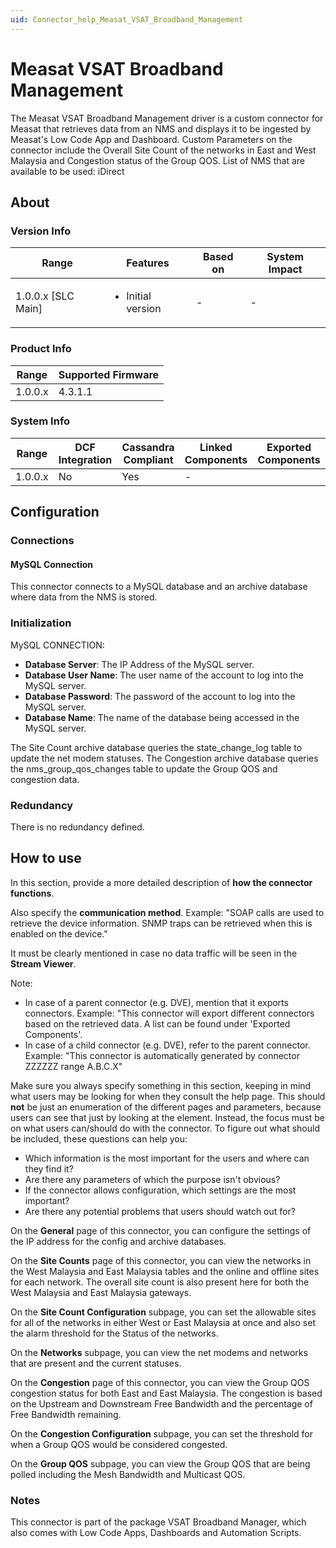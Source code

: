 ```yaml
---
uid: Connector_help_Measat_VSAT_Broadband_Management
---
```


# Measat VSAT Broadband Management

The Measat VSAT Broadband Management driver is a custom connector for Measat that retrieves data from an NMS and displays it to be ingested by Measat's Low Code App and Dashboard. Custom Parameters on the connector include the Overall Site Count of the networks in East and West Malaysia and Congestion status of the Group QOS.
List of NMS that are available to be used:
iDirect

## About

### Version Info

|Range  |Features  |Based on  |System Impact  |
|---------|---------|---------|---------|
|1.0.0.x [SLC Main]     |<ul><li>Initial version</li></ul>         |-         |-         |

### Product Info

|Range  |Supported Firmware  |
|---------|---------|
|1.0.0.x     |4.3.1.1        |

### System Info

|Range  |DCF Integration  |Cassandra Compliant  |Linked Components  |Exported Components   |
|---------|---------|---------|---------|---------|
|1.0.0.x    |No       |Yes         |-         |   |

## Configuration

### Connections

#### MySQL Connection

This connector connects to a MySQL database and an archive database where data from the NMS is stored.

### Initialization

MySQL CONNECTION:

- **Database Server**: The IP Address of the MySQL server.
- **Database User Name**: The user name of the account to log into the MySQL server.
- **Database Password**: The password of the account to log into the MySQL server.
- **Database Name**: The name of the database being accessed in the MySQL server.

The Site Count archive database queries the state_change_log table to update the net modem statuses. 
The Congestion archive database queries the nms_group_qos_changes table to update the Group QOS and congestion data.

### Redundancy

There is no redundancy defined.

## How to use

In this section, provide a more detailed description of **how the connector functions**.

Also specify the **communication method**. Example: "SOAP calls are used to retrieve the device information. SNMP traps can be retrieved when this is enabled on the device."

It must be clearly mentioned in case no data traffic will be seen in the **Stream Viewer**.

Note:

- In case of a parent connector (e.g. DVE), mention that it exports connectors. Example: "This connector will export different connectors based on the retrieved data. A list can be found under 'Exported Components'.
- In case of a child connector (e.g. DVE), refer to the parent connector. Example: "This connector is automatically generated by connector ZZZZZZ range A.B.C.X"

Make sure you always specify something in this section, keeping in mind what users may be looking for when they consult the help page. This should **not** be just an enumeration of the different pages and parameters, because users can see that just by looking at the element. Instead, the focus must be on what users can/should do with the connector. To figure out what should be included, these questions can help you:

- Which information is the most important for the users and where can they find it?
- Are there any parameters of which the purpose isn't obvious?
- If the connector allows configuration, which settings are the most important?
- Are there any potential problems that users should watch out for?

On the **General** page of this connector, you can configure the settings of the IP address for the config and archive databases.

On the **Site Counts** page of this connector, you can view the networks in the West Malaysia and East Malaysia tables and the online and offline sites for each network. The overall site count is also present here for both the West Malaysia and East Malaysia gateways.

On the **Site Count Configuration** subpage, you can set the allowable sites for all of the networks in either West or East Malaysia at once and also set the alarm threshold for the Status of the networks.

On the **Networks** subpage, you can view the net modems and networks that are present and the current statuses.

On the **Congestion** page of this connector, you can view the Group QOS congestion status for both East and East Malaysia. The congestion is based on the Upstream and Downstream Free Bandwidth and the percentage of Free Bandwidth remaining.

On the **Congestion Configuration** subpage, you can set the threshold for when a Group QOS would be considered congested.

On the **Group QOS** subpage, you can view the Group QOS that are being polled including the Mesh Bandwidth and Multicast QOS.

### Notes

This connector is part of the package VSAT Broadband Manager, which also comes with Low Code Apps, Dashboards and Automation Scripts.
